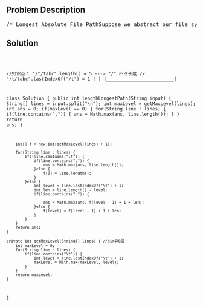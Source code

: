 <!--
<style>
  body { font-family: Arial, sans-serif; }
  .container { max-width: 100%; margin: 0 auto; padding: 10px; }
  .comment-block { max-width: 30%; background-color: #f9f9f9; padding: 10px; border-left: 5px solid #ccc; overflow-wrap: break-word; white-space: pre-wrap; }
  .code-block { background-color: #f4f4f4; padding: 10px; border: 1px solid #ddd; overflow-wrap: break-word; white-space: pre-wrap; }
</style>
-->

<div class='container'>
<h2>Problem Description</h2>
<div class='comment-block'>
<pre>
/* Longest Absolute File PathSuppose we abstract our file system by a string in the following manner:The string "dir\n\tsubdir1\n\tsubdir2\n\t\tfile.ext" represents:dir    subdir1    subdir2        file.extThe directory dir contains an empty sub-directory subdir1 and a sub-directory subdir2 containing afile file.ext.The string"dir\n\tsubdir1\n\t\tfile1.ext\n\t\tsubsubdir1\n\tsubdir2\n\t\tsubsubdir2\n\t\t\tfile2.ext"represents:dir    subdir1        file1.ext        subsubdir1    subdir2        subsubdir2            file2.extThe directory dir contains two sub-directories subdir1 and subdir2. subdir1 contains a filefile1.ext andan empty second-level sub-directory subsubdir1.subdir2 contains a second-level sub-directory subsubdir2 containing a file file2.ext.We are interested in finding the longest (number of characters) absolute path to a file within ourfile system.For example, in the second example above, the longest absolute path is"dir/subdir2/subsubdir2/file2.ext",and its length is 32 (not including the double quotes).Given a string representing the file system in the above format,return the length of the longest absolute path to file in the abstracted file system. If there is nofile in the system, return 0.Note:The name of a file contains at least a . and an extension.The name of a directory or sub-directory will not contain a ..Time complexity required: O(n) where n is the size of the input string.Notice that a/aa/aaa/file1.txt is not the longest file path, if there is another pathaaaaaaaaaaaaaaaaaaaaa/sth.png.*/</pre>
</div>

<h2>Solution</h2>
<div class='code-block'>
<pre><code class='language-java'>

//知识点： "/t/tabc".length() = 5 ---> "/" 不占长度
//        "/t/tabc".lastIndexOf("/t") = 1
              |                         |
              |_________________________|


class Solution {
    public int lengthLongestPath(String input) {
        String[] lines = input.split("\n");
        int maxLevel = getMaxLevel(lines);
        int ans = 0;
        if(maxLevel == 0) {
            for(String line : lines) {
                if(line.contains(".")) {
                    ans = Math.max(ans, line.length());
                } 
            }
            return ans;
        }
        
        int[] f = new int[getMaxLevel(lines) + 1];
       
        for(String line : lines) {
            if(!line.contains("\t")) {
                if(line.contains(".")) {
                    ans = Math.max(ans, line.length());
                }else {
                    f[0] = line.length();
                }
            }else {
                int level = line.lastIndexOf("\t") + 1;
                int len = line.length() - level;
                if(line.contains(".")) {
                    
                    ans = Math.max(ans, f[level - 1] + 1 + len);
                }else {
                    f[level] = f[level - 1] + 1 + len;
                }   
            }  
        }
        return ans;
    }

    private int getMaxLevel(String[] lines) { //dir算0层
        int maxLevel = 0;
        for(String line : lines) {
            if(line.contains("\t")) {
                int level = line.lastIndexOf("\t") + 1;
                maxLevel = Math.max(maxLevel, level);
            }
        }
        return maxLevel;
    }
}





</code></pre>
</div>
</div>
